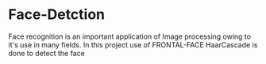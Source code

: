 # Face-Detction
Face recognition is an important application of Image processing owing to it's use in many fields. In this project use of FRONTAL-FACE HaarCascade is done to detect the face  
